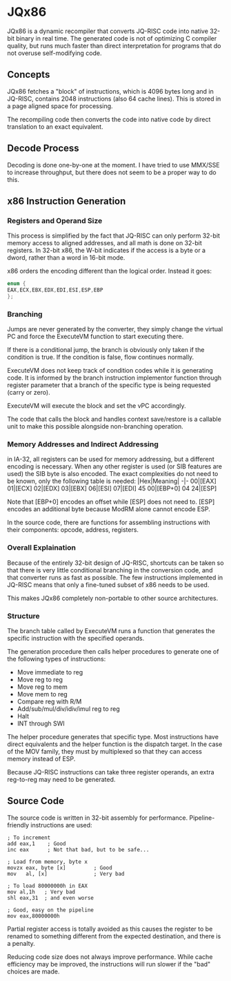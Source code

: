 # JQx86

JQx86 is a dynamic recompiler that converts JQ-RISC code into native 32-bit binary in real time. The generated code is not of optimizing C compiler quality, but runs much faster than direct interpretation for programs that do not overuse self-modifying code.

##  Concepts

JQx86 fetches a "block" of instructions, which is 4096 bytes long and in JQ-RISC, contains 2048 instructions (also 64 cache lines). This is stored in a page aligned space for processing.

The recompiling code then converts the code into native code by direct translation to an exact equivalent.

## Decode Process

Decoding is done one-by-one at the moment. I have tried to use MMX/SSE to increase throughput, but there does not seem to be a proper way to do this.

## x86 Instruction Generation

### Registers and Operand Size

This process is simplified by the fact that JQ-RISC can only perform 32-bit memory access to aligned addresses, and all math is done on 32-bit registers. In 32-bit x86, the W-bit indicates if the access is a byte or a dword, rather than a word in 16-bit mode.

x86 orders the encoding different than the logical order. Instead it goes:

```c
enum {
EAX,ECX,EBX,EDX,EDI,ESI,ESP,EBP
};
```


### Branching

Jumps are never generated by the converter, they simply change the virtual PC and force the ExecuteVM function to start executing there.

If there is a conditional jump, the branch is obviously only taken if the condition is true. If the condition is false, flow continues normally.

ExecuteVM does not keep track of condition codes while it is generating code. It is informed by the branch instruction implementor function through register parameter that a branch of the specific type is being requested (carry or zero).

ExecuteVM will execute the block and set the vPC accordingly.

The code that calls the block and handles context save/restore is a callable unit to make this possible alongside non-branching operation.

### Memory Addresses and Indirect Addressing

in IA-32, all registers can be used for memory addressing, but a different encoding is necessary. When any other register is used (or SIB features are used) the SIB byte is also encoded.  The exact complexities do not need to be known, only the following table is needed:
|Hex|Meaning|
-|-
00|[EAX]
01|[ECX]
02|[EDX]
03|[EBX]
06|[ESI]
07|[EDI]
45 00|[EBP+0]
04 24|[ESP]

Note that [EBP+0] encodes an offset while [ESP] does not need to. [ESP] encodes an additional byte because ModRM alone cannot encode ESP.

In the source code, there are functions for assembling instructions with their components: opcode, address, registers.

### Overall Explaination

Because of the entirely 32-bit design of JQ-RISC, shortcuts can be taken so that there is very little conditional branching in the conversion code, and that converter runs as fast as possible. The few instructions implemented in JQ-RISC means that only a fine-tuned subset of x86 needs to be used.

This makes JQx86 completely non-portable to other source architectures.

### Structure

The branch table called by ExecuteVM runs a function that generates the specific instruction with the specified operands.

The generation procedure then calls helper procedures to generate one of the following types of instructions:
* Move immediate to reg
* Move reg to reg
* Move reg to mem
* Move mem to reg
* Compare reg with R/M
* Add/sub/mul/div/idiv/imul reg to reg
* Halt
* INT through SWI

The helper procedure generates that specific type. Most instructions have direct equivalents and the helper function is the dispatch target. In the case of the MOV family, they must by multiplexed so that they can access memory instead of ESP.

Because JQ-RISC instructions can take three register operands, an extra reg-to-reg may need to be generated.

## Source Code

The source code is written in 32-bit assembly for performance. Pipeline-friendly instructions are used:

```
; To increment
add eax,1    ; Good
inc eax      ; Not that bad, but to be safe...

; Load from memory, byte x
movzx eax, byte [x]         ; Good
mov   al, [x]               ; Very bad

; To load 80000000h in EAX
mov al,1h   ; Very bad
shl eax,31  ; and even worse

; Good, easy on the pipeline
mov eax,80000000h
```

Partial register access is totally avoided as this causes the register to be renamed to something different from the expected destination, and there is a penalty.

Reducing code size does not always improve performance. While cache efficiency may be improved, the instructions will run slower if the "bad" choices are made.
